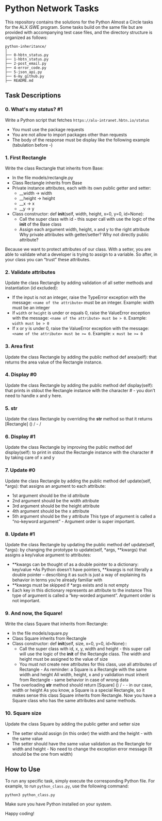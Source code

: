 # Python Network Tasks
This repository contains the solutions for the Python Almost a Circle tasks for the ALX iSWE program. Some tasks build on the same file but are provided with accompanying test case files, and the directory structure is organized as follows:


```
python-inheritance/
│
├── 0-hbtn_status.py
├── 1-hbtn_status.py
├── 2-post_email.py
├── 4-error_code.py
├── 5-json_api.py
├── 6-my_github.py
├── README.md
```
## Task Descriptions
### 0. What's my status? #1
Write a Python script that fetches `https://alu-intranet.hbtn.io/status`

* You must use the package requests
* You are not allow to import packages other than requests
* The body of the response must be display like the following example (tabulation before -)

### 1. First Rectangle
Write the class Rectangle that inherits from Base:

* In the file models/rectangle.py
* Class Rectangle inherits from Base
* Private instance attributes, each with its own public getter and setter:
    * __width -> width
    * __height -> height
    * __x -> x
    * __y -> y
* Class constructor: def __init__(self, width, height, x=0, y=0, id=None):
    * Call the super class with id - this super call with use the logic of the __init__ of the Base class
    * Assign each argument width, height, x and y to the right attribute
Why private attributes with getter/setter? Why not directly public attribute?

Because we want to protect attributes of our class. With a setter, you are able to validate what a developer is trying to assign to a variable. So after, in your class you can “trust” these attributes.

### 2. Validate attributes
Update the class Rectangle by adding validation of all setter methods and instantiation (id excluded):

* If the input is not an integer, raise the TypeError exception with the message: `<name of the attribute>` must be an integer. Example: width must be an integer
* If `width` or `height` is under or equals 0, raise the ValueError exception with the message: `<name of the attribute> must be > 0`. Example: `width must be > 0`
*  If x or y is under 0, raise the ValueError exception with the message: `<name of the attribute> must be >= 0`. Example: `x must be >= 0`

### 3. Area first
Update the class Rectangle by adding the public method def area(self): that returns the area value of the Rectangle instance.

### 4. Display #0
Update the class Rectangle by adding the public method def display(self): that prints in stdout the Rectangle instance with the character # - you don’t need to handle x and y here.

### 5. __str__
Update the class Rectangle by overriding the __str__ method so that it returns [Rectangle] (<id>) <x>/<y> - <width>/<height>

### 6. Display #1
Update the class Rectangle by improving the public method def display(self): to print in stdout the Rectangle instance with the character # by taking care of x and y

### 7. Update #0
Update the class Rectangle by adding the public method def update(self, *args): that assigns an argument to each attribute:

* 1st argument should be the id attribute
* 2nd argument should be the width attribute
* 3rd argument should be the height attribute
* 4th argument should be the x attribute
* 5th argument should be the y attribute
This type of argument is called a “no-keyword argument” - Argument order is super important.

### 8. Update #1
Update the class Rectangle by updating the public method def update(self, *args): by changing the prototype to update(self, *args, **kwargs) that assigns a key/value argument to attributes:

* **kwargs can be thought of as a double pointer to a dictionary: key/value
    *As Python doesn’t have pointers, **kwargs is not literally a double pointer – describing it as such is just a way of explaining its behavior in terms you’re already familiar with
* **kwargs must be skipped if *args exists and is not empty
* Each key in this dictionary represents an attribute to the instance
This type of argument is called a “key-worded argument”. Argument order is not important.

### 9. And now, the Square!
Write the class Square that inherits from Rectangle:

* In the file models/square.py
* Class Square inherits from Rectangle
* Class constructor: def __init__(self, size, x=0, y=0, id=None)::
    * Call the super class with id, x, y, width and height - this super call will use the logic of the __init__ of the Rectangle class. The width and height must be assigned to the value of size
    * You must not create new attributes for this class, use all attributes of Rectangle - As reminder: a Square is a Rectangle with the same width and height
All width, height, x and y validation must inherit from Rectangle - same behavior in case of wrong data
* The overloading __str__ method should return [Square] (<id>) <x>/<y> - <size> - in our case, width or height
As you know, a Square is a special Rectangle, so it makes sense this class Square inherits from Rectangle. Now you have a Square class who has the same attributes and same methods.

### 10. Square size
Update the class Square by adding the public getter and setter size

* The setter should assign (in this order) the width and the height - with the same value
* The setter should have the same value validation as the Rectangle for width and height - No need to change the exception error message (It should be the one from width)


## How to Use
To run any specific task, simply execute the corresponding Python file. For example, to run `python_class.py`, use the following command:

`python3 python_class.py`

Make sure you have Python installed on your system.

Happy coding!